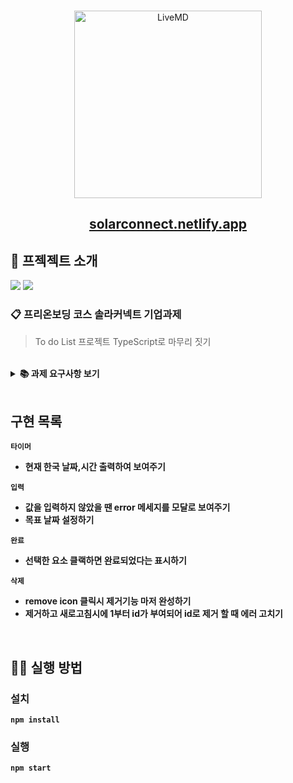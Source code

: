 <br />
<p align='middle'>
  <a href='https://www.solarconnect.kr/'>
    <img src='https://www.solarconnect.kr/assets/img/common/sc-logo.svg' width="300px;" alt="LiveMD" />
  </a>
</p>
<h2 align='middle'><a href='https://solarconnect-todolist-yj.netlify.app/'>solarconnect.netlify.app</a></h2>

## 📌 프젝젝트 소개

<p>
<img src="https://img.shields.io/github/languages/top/UlongChaS2/wanted_solarConnect?color=yellow&logo=Javascript"> </img>
<img src="https://img.shields.io/github/repo-size/UlongChaS2/wanted_solarConnect?color=%23&logo=Github"> </img>

</p>

### 📋 프리온보딩 코스 솔라커넥트 기업과제

> To do List 프로젝트 TypeScript로 마무리 짓기

<br/>

<details>
    <summary><STRONG>
    📚 과제 요구사항 보기
    <STRONG></summary>

**1. 완성하기**

- Todo List 화면에 현재 시간을 표시합니다.
- Todo 항목에 완료 버튼을 누르면 Todo가 완료될 수 있도록 완성합니다.

**2. 기능 추가하기**

- Todo 항목에 완료 목표일을 기입합니다.
- 입력 항목 근처에 목표일을 입력 받을 수 있게 UX를 구성합니다.
- 완료 목표일은 Todo 항목에서 볼 수 있어야 합니다.
- 날짜 표기법, 디자인의 요소는 작성자의 편의에 맞게 구현 가능합니다.

**3. 예외 추가하기**

- 예외가 발생할 만한 부분에 Modal을 띄워 예외를 표시합니다.

**4. 버그 수정하기**

- 버그를 발견하고, 이를 수정합니다.
</details>

<br/>

## 구현 목록

`타이머`

- 현재 한국 날짜,시간 출력하여 보여주기

`입력`

- 값을 입력하지 않았을 땐 error 메세지를 모달로 보여주기
- 목표 날짜 설정하기

`완료`

- 선택한 요소 클랙하면 완료되었다는 표시하기

`삭제`

- remove icon 클릭시 제거기능 마저 완성하기
- 제거하고 새로고침시에 1부터 id가 부여되어 id로 제거 할 때 에러 고치기

<br/>

## 👨‍💻 실행 방법

### 설치

`npm install`

### 실행

`npm start`
